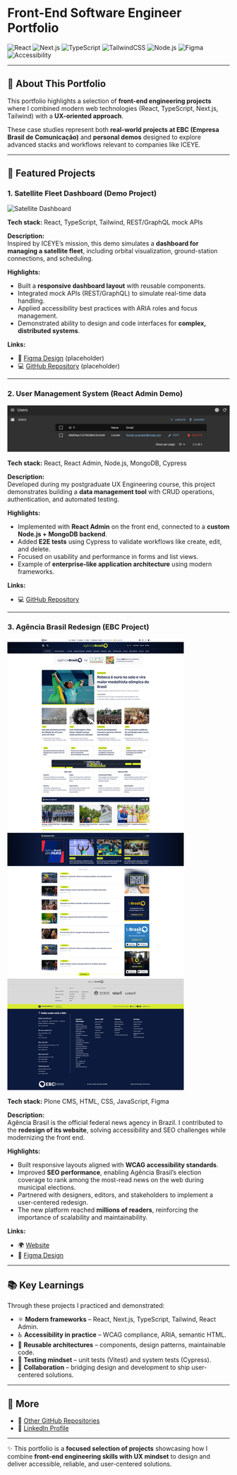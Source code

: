 # Front-End Software Engineer Portfolio  

![React](https://img.shields.io/badge/React-18-61DAFB?logo=react&logoColor=black&style=for-the-badge)
![Next.js](https://img.shields.io/badge/Next.js-15-000000?logo=nextdotjs&logoColor=white&style=for-the-badge)
![TypeScript](https://img.shields.io/badge/TypeScript-5-3178C6?logo=typescript&logoColor=white&style=for-the-badge)
![TailwindCSS](https://img.shields.io/badge/TailwindCSS-3-38B2AC?logo=tailwindcss&logoColor=white&style=for-the-badge)
![Node.js](https://img.shields.io/badge/Node.js-20-339933?logo=node.js&logoColor=white&style=for-the-badge)
![Figma](https://img.shields.io/badge/Design-Figma-F24E1E?logo=figma&logoColor=white&style=for-the-badge)
![Accessibility](https://img.shields.io/badge/Accessibility-WCAG2.1-0A66C2?style=for-the-badge)

---

## 📖 About This Portfolio  

This portfolio highlights a selection of **front-end engineering projects** where I combined modern web technologies (React, TypeScript, Next.js, Tailwind) with a **UX-oriented approach**.  

These case studies represent both **real-world projects at EBC (Empresa Brasil de Comunicação)** and **personal demos** designed to explore advanced stacks and workflows relevant to companies like ICEYE.  

---

## 🚀 Featured Projects  

### 1. Satellite Fleet Dashboard (Demo Project)  
![Satellite Dashboard](./public/screenshots/satellite-dashboard.png)  

**Tech stack:** React, TypeScript, Tailwind, REST/GraphQL mock APIs  

**Description:**  
Inspired by ICEYE’s mission, this demo simulates a **dashboard for managing a satellite fleet**, including orbital visualization, ground-station connections, and scheduling.  

**Highlights:**  
- Built a **responsive dashboard layout** with reusable components.  
- Integrated mock APIs (REST/GraphQL) to simulate real-time data handling.  
- Applied accessibility best practices with ARIA roles and focus management.  
- Demonstrated ability to design and code interfaces for **complex, distributed systems**.  

**Links:**  
- 🎨 [Figma Design](#) (placeholder)  
- 💻 [GitHub Repository]() (placeholder)  

---

### 2. User Management System (React Admin Demo)  
![User Management System](./public/screenshots/user-management.png)  

**Tech stack:** React, React Admin, Node.js, MongoDB, Cypress  

**Description:**  
Developed during my postgraduate UX Engineering course, this project demonstrates building a **data management tool** with CRUD operations, authentication, and automated testing.  

**Highlights:**  
- Implemented with **React Admin** on the front end, connected to a **custom Node.js + MongoDB backend**.  
- Added **E2E tests** using Cypress to validate workflows like create, edit, and delete.  
- Focused on usability and performance in forms and list views.  
- Example of **enterprise-like application architecture** using modern frameworks.  

**Links:**  
- 💻 [GitHub Repository](https://github.com/Lincoln-Araujo/user_system_admin)  

---

### 3. Agência Brasil Redesign (EBC Project)  
![Agência Brasil](./public/screenshots/agencia-brasil.png)  

**Tech stack:** Plone CMS, HTML, CSS, JavaScript, Figma  

**Description:**  
Agência Brasil is the official federal news agency in Brazil. I contributed to the **redesign of its website**, solving accessibility and SEO challenges while modernizing the front end.  

**Highlights:**  
- Built responsive layouts aligned with **WCAG accessibility standards**.  
- Improved **SEO performance**, enabling Agência Brasil’s election coverage to rank among the most-read news on the web during municipal elections.  
- Partnered with designers, editors, and stakeholders to implement a user-centered redesign.  
- The new platform reached **millions of readers**, reinforcing the importance of scalability and maintainability.  

**Links:**  
- 🌍 [Website](https://agenciabrasil.ebc.com.br)  
- 🎨 [Figma Design](https://www.figma.com/design/hsDVBIzafTKMqrrcqR7G3G/Ag%C3%AAncia-Brasil---novo-tema?node-id=1015-2&t=gdcVx24D1m6alkg5-1)  

---

## 📚 Key Learnings  

Through these projects I practiced and demonstrated:  
- ⚛️ **Modern frameworks** – React, Next.js, TypeScript, Tailwind, React Admin.  
- ♿ **Accessibility in practice** – WCAG compliance, ARIA, semantic HTML.  
- 🧩 **Reusable architectures** – components, design patterns, maintainable code.  
- 🧪 **Testing mindset** – unit tests (Vitest) and system tests (Cypress).  
- 🤝 **Collaboration** – bridging design and development to ship user-centered solutions.  

---

## 🔗 More  

- 📂 [Other GitHub Repositories](https://github.com/Lincoln-Araujo?tab=repositories)  
- 💼 [LinkedIn Profile](https://www.linkedin.com/in/lincolnaraujo/)  

---

✨ This portfolio is a **focused selection of projects** showcasing how I combine **front-end engineering skills with UX mindset** to design and deliver accessible, reliable, and user-centered solutions.
